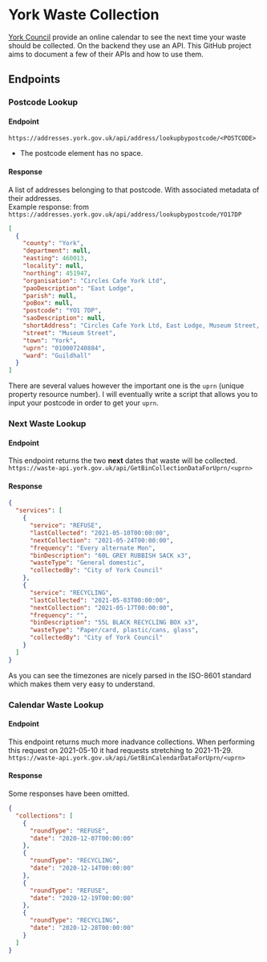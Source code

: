 # York Waste Collection
[York Council](https://www.york.gov.uk/HouseholdWaste) provide an online calendar to see the next time your waste should be collected. On the backend they use an API. This GitHub project aims to document a few of their APIs and how to use them.
## Endpoints
### Postcode Lookup
#### Endpoint
`https://addresses.york.gov.uk/api/address/lookupbypostcode/<POSTCODE>` 
- The postcode element has no space.
#### Response
A list of addresses belonging to that postcode. With associated metadata of their addresses.  
Example response: from `https://addresses.york.gov.uk/api/address/lookupbypostcode/YO17DP`
```json
[
  {
    "county": "York",
    "department": null,
    "easting": 460013,
    "locality": null,
    "northing": 451947,
    "organisation": "Circles Cafe York Ltd",
    "paoDescription": "East Lodge",
    "parish": null,
    "poBox": null,
    "postcode": "YO1 7DP",
    "saoDescription": null,
    "shortAddress": "Circles Cafe York Ltd, East Lodge, Museum Street, York, YO1 7DP",
    "street": "Museum Street",
    "town": "York",
    "uprn": "010007240884",
    "ward": "Guildhall"
  }
]
```
There are several values however the important one is the `uprn` (unique property resource number). I will eventually write a script that allows you to input your postcode in order to get your `uprn`.
### Next Waste Lookup 
#### Endpoint
This endpoint returns the two **next** dates that waste will be collected.  
`https://waste-api.york.gov.uk/api/GetBinCollectionDataForUprn/<uprn>`
#### Response
```json
{
  "services": [
    {
      "service": "REFUSE",
      "lastCollected": "2021-05-10T00:00:00",
      "nextCollection": "2021-05-24T00:00:00",
      "frequency": "Every alternate Mon",
      "binDescription": "60L GREY RUBBISH SACK x3",
      "wasteType": "General domestic",
      "collectedBy": "City of York Council"
    },
    {
      "service": "RECYCLING",
      "lastCollected": "2021-05-03T00:00:00",
      "nextCollection": "2021-05-17T00:00:00",
      "frequency": "",
      "binDescription": "55L BLACK RECYCLING BOX x3",
      "wasteType": "Paper/card, plastic/cans, glass",
      "collectedBy": "City of York Council"
    }
  ]
}
```
As you can see the timezones are nicely parsed in the ISO-8601 standard which makes them very easy to understand.
### Calendar Waste Lookup
#### Endpoint
This endpoint returns much more inadvance collections. When performing this request on 2021-05-10 it had requests stretching to 2021-11-29.  
`https://waste-api.york.gov.uk/api/GetBinCalendarDataForUprn/<uprn>`
#### Response
Some responses have been omitted.
```json
{
  "collections": [
    {
      "roundType": "REFUSE",
      "date": "2020-12-07T00:00:00"
    },
    {
      "roundType": "RECYCLING",
      "date": "2020-12-14T00:00:00"
    },
    {
      "roundType": "REFUSE",
      "date": "2020-12-19T00:00:00"
    },
    {
      "roundType": "RECYCLING",
      "date": "2020-12-28T00:00:00"
    }
  ]
}
```